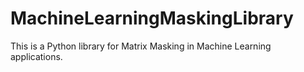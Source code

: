 # MachineLearningMaskingLibrary
This is a Python library for Matrix Masking in Machine Learning applications.
